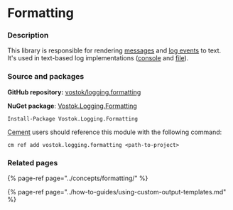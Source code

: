 # Formatting

### Description

This library is responsible for rendering [messages](https://github.com/vostok/logging.formatting/blob/master/Vostok.Logging.Formatting/LogMessageFormatter.cs) and [log events](../concepts/log-events.md) to text. It's used in text-based log implementations \([console](../implementations/console-log.md) and [file](../implementations/file-log.md)\).

### Source and packages

**GitHub repository:** [vostok/logging.formatting](https://github.com/vostok/logging.formatting)

**NuGet package**: [Vostok.Logging.Formatting](https://www.nuget.org/packages/Vostok.Logging.Formatting)

```text
Install-Package Vostok.Logging.Formatting
```

[Cement](https://github.com/skbkontur/cement) users should reference this module with the following command:

```text
cm ref add vostok.logging.formatting <path-to-project>
```

### Related pages

{% page-ref page="../concepts/formatting/" %}

{% page-ref page="../how-to-guides/using-custom-output-templates.md" %}

